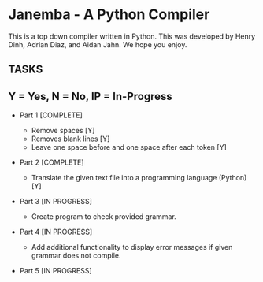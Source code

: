 # Janemba - A Python Compiler

This is a top down compiler written in Python. This was developed by Henry Dinh, Adrian Diaz, and Aidan Jahn. We hope you enjoy.

## TASKS

## Y = Yes, N = No, IP = In-Progress

-   Part 1 [COMPLETE]

    -   Remove spaces [Y]
    -   Removes blank lines [Y]
    -   Leave one space before and one space after each token [Y]

-   Part 2 [COMPLETE]

    -   Translate the given text file into a programming language (Python) [Y]

-   Part 3 [IN PROGRESS]

    -   Create program to check provided grammar.

-   Part 4 [IN PROGRESS]

    -   Add additional functionality to display error messages if given grammar does not compile.

-   Part 5 [IN PROGRESS]
